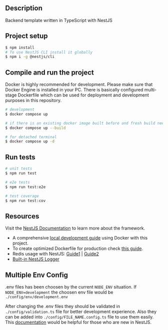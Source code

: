 
## Description

Backend template written in TypeScript with NestJS

## Project setup

```bash
$ npm install
# To use NestJS CLI install it globally
$ npm i -g @nestjs/cli
```

## Compile and run the project
Docker is highly recommended for development. Please make sure that Docker Engine is installed in your PC. There is basically configured multi-stage Dockerfile which can be used for deployment and development purposes in this repository.
```bash
# development
$ docker compose up

# if there is an existing docker image built before and fresh build needed
$ docker compose up --build

# for detached terminal
$ docker compose up -d
```

## Run tests

```bash
# unit tests
$ npm run test

# e2e tests
$ npm run test:e2e

# test coverage
$ npm run test:cov
```

## Resources

Visit the [NestJS Documentation](https://docs.nestjs.com) to learn more about the framework.
- A comprehensive [local development guide](https://www.tomray.dev/nestjs-docker-compose-postgres#add-redis-to-docker-composez) using Docker with this project. 
- To create optimized Dockerfile for production check [this guide](https://www.tomray.dev/nestjs-docker-production). 
- Redis usage with NestJS: [Guide1](https://medium.com/@mut1aq/using-redis-in-nestjs-8ca1a009670f) | [Guide2](https://www.tomray.dev/nestjs-caching-redis)
- [Built-in NestJS Logger](https://docs.nestjs.com/techniques/logger)

## Multiple Env Config
.env files has been choosen by the current `NODE_ENV` situation. If `NODE_ENV=development` the choosen env file would be `./config/env/development.env`

After changing the .env files they should be validated in `./config/validation.ts` file for better development experience. Also they can be added into `./config/FILE_NAME.config.ts` file to use them easily. This [documentation](https://docs.nestjs.com/techniques/configuration) would be helpful for those who are new in NestJS.
